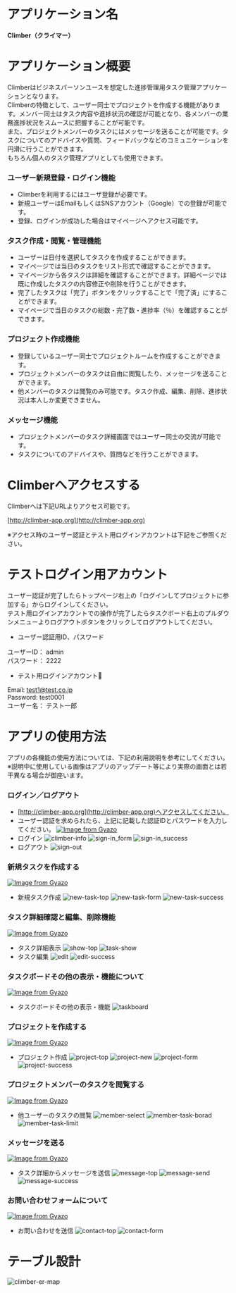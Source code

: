 # アプリケーション名

**Climber（クライマー）**

# アプリケーション概要

Climberはビジネスパーソンユースを想定した進捗管理用タスク管理アプリケーションとなります。  
Climberの特徴として、ユーザー同士でプロジェクトを作成する機能があります。メンバー同士はタスク内容や進捗状況の確認が可能となり、各メンバーの業務進捗状況をスムースに把握することが可能です。  
また、プロジェクトメンバーのタスクにはメッセージを送ることが可能です。タスクについてのアドバイスや質問、フィードバックなどのコミュニケーションを円滑に行うことができます。  
もちろん個人のタスク管理アプリとしても使用できます。

### ユーザー新規登録・ログイン機能

- Climberを利用するにはユーザ登録が必要です。
- 新規ユーザーはEmailもしくはSNSアカウント（Google）での登録が可能です。
- 登録、ログインが成功した場合はマイページへアクセス可能です。

### タスク作成・閲覧・管理機能

- ユーザーは日付を選択してタスクを作成することができます。
- マイページでは当日のタスクをリスト形式で確認することができます。
- マイページから各タスクは詳細を確認することができます。詳細ページでは既に作成したタスクの内容修正や削除を行うことができます。
- 完了したタスクは「完了」ボタンをクリックすることで「完了済」にすることができます。
- マイページで当日のタスクの総数・完了数・進捗率（％）を確認することができます。

### プロジェクト作成機能
- 登録しているユーザー同士でプロジェクトルームを作成することができます。
- プロジェクトメンバーのタスクは自由に閲覧したり、メッセージを送ることができます。
- 他メンバーのタスクは閲覧のみ可能です。タスク作成、編集、削除、進捗状況は本人しか変更できません。

### メッセージ機能
- プロジェクトメンバーのタスク詳細画面ではユーザー同士の交流が可能です。
- タスクについてのアドバイスや、質問などを行うことができます。

# Climberへアクセスする

Climberへは下記URLよりアクセス可能です。

[http://climber-app.org](http://climber-app.org)

※アクセス時のユーザー認証とテスト用ログインアカウントは下記をご参照ください。

# テストログイン用アカウント
ユーザー認証が完了したらトップページ右上の「ログインしてプロジェクトに参加する」からログインしてください。  
テスト用ログインアカウントでの操作が完了したらタスクボード右上のプルダウンメニューよりログアウトボタンをクリックしてログアウトしてください。

- ユーザー認証用ID、パスワード  

ユーザーID： admin  
パスワード： 2222  

- テスト用ログインアカウント

Email: test1@test.co.jp  
Password: test0001  
ユーザー名： テスト一郎  

# アプリの使用方法

アプリの各機能の使用方法については、下記の利用説明を参考にしてください。  
※説明中に使用している画像はアプリのアップデート等により実際の画面とは若干異なる場合が御座います。

### ログイン／ログアウト
- [http://climber-app.org](http://climber-app.org)へアクセスしてください。  
- ユーザー認証を求められたら、上記に記載した認証IDとパスワードを入力してください。
[![Image from Gyazo](https://i.gyazo.com/0d3ca755ac4b4ef7a25ce33728530b04.gif)](https://gyazo.com/0d3ca755ac4b4ef7a25ce33728530b04)
- ログイン
![climber-info](https://user-images.githubusercontent.com/71310171/98444182-af2e9580-2153-11eb-916e-5232641dba30.jpg)
![sign-in_form](https://user-images.githubusercontent.com/71310171/98444186-b8b7fd80-2153-11eb-9d53-aeade882c9ef.jpg)
![sign-in_success](https://user-images.githubusercontent.com/71310171/98444191-be154800-2153-11eb-8107-4782aac9cd8b.jpg)
- ログアウト
![sign-out](https://user-images.githubusercontent.com/71310171/98444193-c077a200-2153-11eb-9766-d8fa5afb9fc4.jpg)
### 新規タスクを作成する
[![Image from Gyazo](https://i.gyazo.com/dc2688c3c3921308141ae9beb3485431.gif)](https://gyazo.com/dc2688c3c3921308141ae9beb3485431)
- 新規タスク作成
![new-task-top](https://user-images.githubusercontent.com/71310171/98444354-94105580-2154-11eb-87f7-1f8e0e4f6602.jpg)
![new-task-form](https://user-images.githubusercontent.com/71310171/98444357-970b4600-2154-11eb-8fae-4c2f7dd87508.jpg)
![new-task-success](https://user-images.githubusercontent.com/71310171/98444359-983c7300-2154-11eb-8b8b-8c8b5abc9d2f.jpg)
### タスク詳細確認と編集、削除機能
[![Image from Gyazo](https://i.gyazo.com/640065d6bb87572200dd0a0b858a957f.gif)](https://gyazo.com/640065d6bb87572200dd0a0b858a957f)
- タスク詳細表示
![show-top](https://user-images.githubusercontent.com/71310171/98444657-40067080-2156-11eb-9e56-7ad0ed5a3fb0.jpg)
![task-show](https://user-images.githubusercontent.com/71310171/98444665-4d235f80-2156-11eb-8afa-0483b5e0406a.jpg)
- タスク編集
![edit](https://user-images.githubusercontent.com/71310171/98444672-5280aa00-2156-11eb-9a8f-dc91405e9d27.jpg)
![edit-success](https://user-images.githubusercontent.com/71310171/98444669-50b6e680-2156-11eb-9ef5-48af9270c3c5.jpg)
### タスクボードその他の表示・機能について
[![Image from Gyazo](https://i.gyazo.com/7e31396962d292061b6141d58b5be9ad.gif)](https://gyazo.com/7e31396962d292061b6141d58b5be9ad)
- タスクボードその他の表示・機能
![taskboard](https://user-images.githubusercontent.com/71310171/98444991-76dd8600-2158-11eb-868b-a1a127176100.jpg)
### プロジェクトを作成する
[![Image from Gyazo](https://i.gyazo.com/469d9791af9ddf803f4493a17afb5d1b.gif)](https://gyazo.com/469d9791af9ddf803f4493a17afb5d1b)
- プロジェクト作成
![project-top](https://user-images.githubusercontent.com/71310171/98445292-41d23300-215a-11eb-8d8f-2f7455ccd2d1.jpg)
![project-new](https://user-images.githubusercontent.com/71310171/98445290-40086f80-215a-11eb-8eba-96dd73aac4bd.jpg)
![project-form](https://user-images.githubusercontent.com/71310171/98445286-3b43bb80-215a-11eb-8e81-8d6ba32f309f.jpg)
![project-success](https://user-images.githubusercontent.com/71310171/98445291-41399c80-215a-11eb-8065-cdca0c09b849.jpg)
### プロジェクトメンバーのタスクを閲覧する
[![Image from Gyazo](https://i.gyazo.com/c57ea3f71f310c3b1c6bd8d500aa3f83.gif)](https://gyazo.com/c57ea3f71f310c3b1c6bd8d500aa3f83)
- 他ユーザーのタスクの閲覧
![member-select](https://user-images.githubusercontent.com/71310171/98445727-95de1700-215c-11eb-800f-b16bc540a927.jpg)
![member-task-borad](https://user-images.githubusercontent.com/71310171/98445731-9aa2cb00-215c-11eb-8980-d6946d72284f.jpg)
![member-task-limit](https://user-images.githubusercontent.com/71310171/98445732-9bd3f800-215c-11eb-9b53-a990bb364c78.jpg)
### メッセージを送る
[![Image from Gyazo](https://i.gyazo.com/6cc6eb1499c6daddd462203647f6acc5.gif)](https://gyazo.com/6cc6eb1499c6daddd462203647f6acc5)
- タスク詳細からメッセージを送信
![message-top](https://user-images.githubusercontent.com/71310171/98446092-aa231380-215e-11eb-95d5-4228162712b3.jpg)
![message-send](https://user-images.githubusercontent.com/71310171/98446089-a8f1e680-215e-11eb-8e42-78766c88652c.jpg)
![message-success](https://user-images.githubusercontent.com/71310171/98446091-aa231380-215e-11eb-9e9d-e226f1c9a3d7.jpg)
### お問い合わせフォームについて
[![Image from Gyazo](https://i.gyazo.com/524f7d86ddd4629ab5ba38936043ef53.gif)](https://gyazo.com/524f7d86ddd4629ab5ba38936043ef53)
- お問い合わせを送信
![contact-top](https://user-images.githubusercontent.com/71310171/98446088-a7c0b980-215e-11eb-96cd-67946e3deb40.jpg)
![contact-form](https://user-images.githubusercontent.com/71310171/98446086-a3949c00-215e-11eb-8af4-599d3da3a984.png)
# テーブル設計
![climber-er-map](https://user-images.githubusercontent.com/71310171/98438581-8647d980-212e-11eb-9e69-0f28d6063d06.png)
